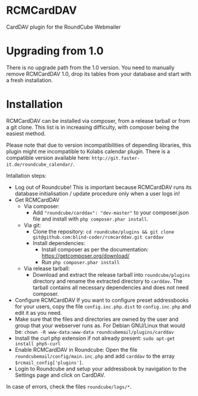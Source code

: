 RCMCardDAV
==========

CardDAV plugin for the RoundCube Webmailer

Upgrading from 1.0
==================

There is no upgrade path from the 1.0 version. You need to manually remove RCMCardDAV 1.0, drop its tables from your database and start with a fresh installation.

Installation
============

RCMCardDAV can be installed via composer, from a release tarball or from a git clone. This list is in increasing difficulty, with composer being the easiest method.

Please note that due to version incompatibilities of depending libraries, this plugin might me incompatible to Kolabs calendar plugin. There is a compatible version available here: `http://git.faster-it.de/roundcube_calendar/`.

Intallation steps:
- Log out of Roundcube!
  This is important because RCMCardDAV runs its database initialisation / update procedure only when a user logs in!
- Get RCMCardDAV
  - Via composer:
    - Add `"roundcube/carddav": "dev-master"` to your composer.json file and install with `php composer.phar install`.
  - Via git:
    - Clone the repository:
      `cd roundcube/plugins && git clone git@github.com:blind-coder/rcmcarddav.git carddav`
    - Install dependencies:
      - Install composer as per the documentation: https://getcomposer.org/download/
      - Run `php composer.phar install`
  - Via release tarball:
    - Download and extract the release tarball into `roundcube/plugins` directory and rename the extracted directory to `carddav`. The tarball contains all necessary dependencies and does not need composer.
- Configure RCMCardDAV
  If you want to configure preset addressbooks for your users, copy the file `config.inc.php.dist` to `config.inc.php` and edit it as you need.
- Make sure that the files and directories are owned by the user and group that your webserver runs as. For Debian GNU/Linux that would be:
  `chown -R www-data:www-data roundcubemail/plugins/carddav`
- Install the curl php extension if not already present:
  `sudo apt-get install php5-curl`
- Enable RCMCardDAV in Roundcube:
  Open the file `roundcubemail/config/main.inc.php` and add `carddav` to the array `$rcmail_config['plugins']`.
- Login to Roundcube and setup your addressbook by navigation to the Settings page and click on CardDAV.

In case of errors, check the files `roundcube/logs/*`.
